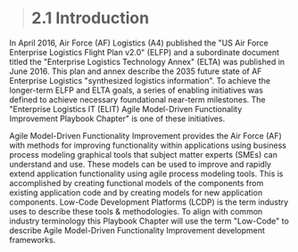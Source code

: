># **2.1** Introduction

In April 2016, Air Force (AF) Logistics (A4) published the "US Air Force Enterprise Logistics Flight Plan v2.0" (ELFP) and a subordinate document titled the "Enterprise Logistics Technology Annex" (ELTA) was published in June 2016.  This plan and annex describe the 2035 future state of AF Enterprise Logistics "synthesized logistics information".  To achieve the longer-term ELFP and ELTA goals, a series of enabling initiatives was defined to achieve necessary foundational near-term milestones.  The "Enterprise Logistics IT (ELIT) Agile Model-Driven Functionality Improvement Playbook Chapter" is one of these initiatives.

Agile Model-Driven Functionality Improvement provides the Air Force (AF) with methods for improving functionality within applications using business process modeling graphical tools that subject matter experts (SMEs) can understand and use.  These models can be used to improve and rapidly extend application functionality using agile process modeling tools.  This is accomplished by creating functional models of the components from existing application code and by creating models for new application components.  Low-Code Development Platforms (LCDP) is the term industry uses to describe these tools & methodologies.  To align with common industry terminology this Playbook Chapter will use the term "Low-Code" to describe Agile Model-Driven Functionality Improvement development frameworks.
